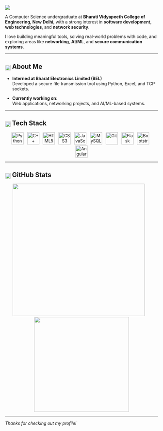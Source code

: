 <img src="https://capsule-render.vercel.app/api?type=waving&color=0E74E1&height=200&section=header&text=Rohit%20Bhagat&fontSize=40&fontAlignY=35&desc=CS%20Undergrad%20|%20Software%20Engineer&descAlignY=55&animation=twinkling" />

A Computer Science undergraduate at **Bharati Vidyapeeth College of Engineering, New Delhi**, with a strong interest in **software development**, **web technologies**, and **network security**.

I love building meaningful tools, solving real-world problems with code, and exploring areas like **networking**, **AI/ML**, and **secure communication systems**.

---

## <img src="https://img.icons8.com/ios/50/666666/user--v1.png" width="18" style="vertical-align: text-bottom;" /> About Me

- **Interned at Bharat Electronics Limited (BEL)**  
  Developed a secure file transmission tool using Python, Excel, and TCP sockets.

- **Currently working on:**  
  Web applications, networking projects, and AI/ML-based systems.

---


## <img src="https://img.icons8.com/ios/50/666666/source-code.png" width="18" style="vertical-align: text-bottom;" /> Tech Stack

<p align="center"> <img src="https://cdn.jsdelivr.net/gh/devicons/devicon/icons/python/python-original.svg" width="40" height="40" alt="Python" /> &nbsp; <img src="https://cdn.jsdelivr.net/gh/devicons/devicon/icons/cplusplus/cplusplus-original.svg" width="40" height="40" alt="C++" /> &nbsp; <img src="https://cdn.jsdelivr.net/gh/devicons/devicon/icons/html5/html5-original.svg" width="40" height="40" alt="HTML5" /> &nbsp; <img src="https://cdn.jsdelivr.net/gh/devicons/devicon/icons/css3/css3-original.svg" width="40" height="40" alt="CSS3" /> &nbsp; <img src="https://cdn.jsdelivr.net/gh/devicons/devicon/icons/javascript/javascript-original.svg" width="40" height="40" alt="JavaScript" /> &nbsp; <img src="https://cdn.jsdelivr.net/gh/devicons/devicon/icons/mysql/mysql-original.svg" width="40" height="40" alt="MySQL" /> &nbsp; <img src="https://cdn.jsdelivr.net/gh/devicons/devicon/icons/git/git-original.svg" width="40" height="40" alt="Git" /> &nbsp; <img src="https://cdn.jsdelivr.net/gh/devicons/devicon/icons/flask/flask-original.svg" width="40" height="40" alt="Flask" /> &nbsp; <img src="https://cdn.jsdelivr.net/gh/devicons/devicon/icons/bootstrap/bootstrap-original.svg" width="40" height="40" alt="Bootstrap" /> &nbsp; <img src="https://cdn.jsdelivr.net/gh/devicons/devicon/icons/angularjs/angularjs-original.svg" width="40" height="40" alt="Angular" /> </p>

---


## <img src="https://img.icons8.com/ios/50/666666/combo-chart.png" width="18" style="vertical-align: text-bottom;" /> GitHub Stats

<div align="center">
  <img src="https://github-readme-streak-stats.herokuapp.com?user=irohit02&theme=tokyonight&hide_border=true&date_format=M%20j%5B%2C%20Y%5D" width="435" />
  &nbsp;&nbsp&nbsp;&nbsp;
  <img src="https://github-readme-stats.vercel.app/api/top-langs/?username=irohit02&layout=compact&theme=tokyonight&hide_border=true" width="311.5" />
</div>

---

*Thanks for checking out my profile!*
